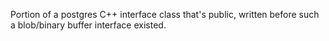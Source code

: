 Portion of a postgres C++ interface class that's public, written before such a blob/binary buffer interface existed.
